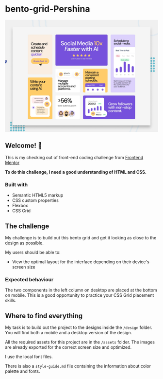 # bento-grid-Pershina

![Design preview for the Bento grid coding challenge](./preview.jpg)

## Welcome! 👋

This is my checking out of front-end coding challenge from
[Frontend Mentor](https://www.frontendmentor.io) 

**To do this challenge, I need a good understanding of HTML and CSS.**

### Built with

- Semantic HTML5 markup
- CSS custom properties
- Flexbox
- CSS Grid

## The challenge

My challenge is to build out this bento grid and get it looking as close to the design as possible.

My users should be able to: 

- View the optimal layout for the interface depending on their device's screen size

### Expected behaviour

The two components in the left column on desktop are placed at the bottom on mobile. This is a good opportunity to practice your CSS Grid placement skills.

## Where to find everything

My task is to build out the project to the designs inside the `/design` folder. You will find both a mobile and a desktop version of the design. 

All the required assets for this project are in the `/assets` folder. The images are already exported for the correct screen size and optimized.

I use the local font files.

There is also a `style-guide.md` file containing the information about color palette and fonts.
